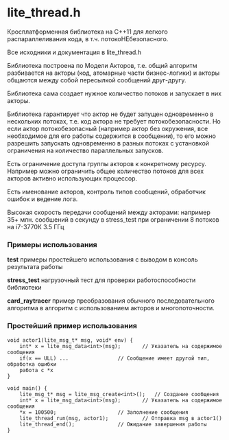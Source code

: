 ﻿# lite_thread.h

Кросплатформенная библиотека на С++11 для легкого распараллеливания кода, в т.ч. потокоНЕбезопасного.

Все исходники и документация в lite_thread.h 

Библиотека построена по Модели Акторов, т.е. общий алгоритм разбивается на акторы (код, атомарные 
части бизнес-логики) и акторы общаются между собой пересылкой сообщений друг-другу. 

Библиотека сама создает нужное количество потоков и запускает в них акторы. 

Библиотека гарантирует что актор не будет запущен одновременно в нескольких потоках, т.е. код актора 
не требует потокобезопасности. Но если актор потокобезопасный (например актор без окружения, все 
необходимое для его работы содержится в сообщении), то его можно разрешить запускать одновременно в
разных потоках с установкой ограничения на количество параллельных запусков.

Есть ограничение доступа группы акторов к конкретному ресурсу. Например можно ограничить общее количество 
потоков для всех акторов активно использующих процессор.

Есть именование акторов, контроль типов сообщений, обработчик ошибок и ведение лога.

Высокая скорость передачи сообщений между акторами: например 35+ млн. сообшений в секунду в stress_test 
при ограничении 8 потоков на i7-3770К 3.5 ГГц

### Примеры использования

**test** примеры простейшего использования с выводом в консоль результата работы

**stress_test** нагрузочный тест для проверки работоспособности библиотеки

**card_raytracer** пример преобразования обычного последовательного алгоритма в алгоритм с использованием 
акторов и многопоточности.


### Простейший пример использования

	void actor1(lite_msg_t* msg, void* env) {
		int* x = lite_msg_data<int>(msg);		// Указатель на содержимое сообщения
		if(x == ULL) ...				// Сообщение имеет другой тип, обработка ошибки 
		работа с *x
	}

	void main() {
		lite_msg_t* msg = lite_msg_create<int>();	// Создание сообщения 
		int* x = lite_msg_data<int>(msg);		// Указатель на содержимое сообщения
		*x = 100500;					// Заполнение сообщения
		lite_thread_run(msg, actor1);			// Отправка msg в actor1()
		lite_thread_end();				// Ожидание завершения работы
	}


